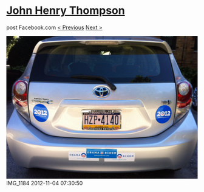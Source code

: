 # [John Henry Thompson](../README.md)
post Facebook.com
[< Previous](2012-11-04-1.md) [Next >](2012-10-12-3.md)

[![](../media/2012-11-04/Obama-2012-IMG_1184.jpg)](../README.md)
IMG_1184
2012-11-04 07:30:50